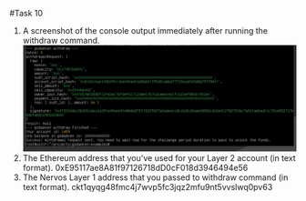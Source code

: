 #Task 10
1. A screenshot of the console output immediately after running the withdraw command.
![withdrawal](./withdrawl.png)
2. The Ethereum address that you've used for your Layer 2 account (in text format).
0xE95117ae8A81f97126718dD0cF018d3946494e56
3. The Nervos Layer 1 address that you passed to withdraw command (in text format).
ckt1qyqg48fmc4j7wvp5fc3jqz2mfu9nt5vvslwq0pv63
